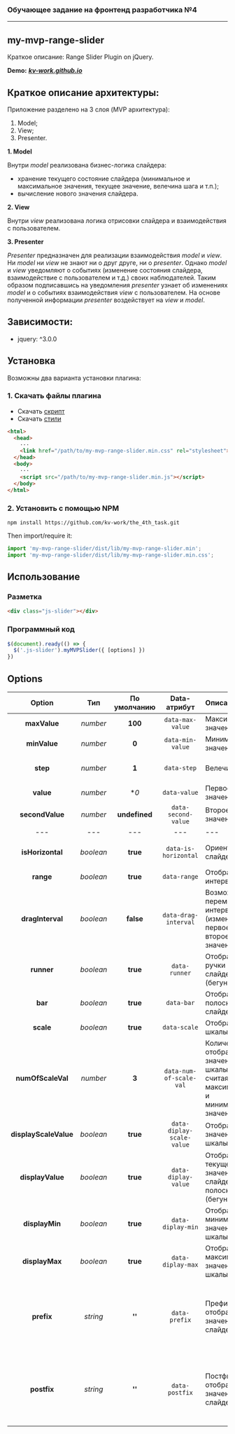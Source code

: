 ### Обучающее задание на фронтенд разработчика №4
***

## my-mvp-range-slider

Краткое описание:
Range Slider Plugin on jQuery.

**Demo:**
***[kv-work.github.io](https://kv-work.github.io/the_4th_task/)***

## Краткое описание архитектуры:

Приложение разделено на 3 слоя (MVP архитектура):
1. Model;
2. View;
3. Presenter.

**1. Model**

Внутри *model* реализована бизнес-логика слайдера:
- хранение текущего состояние слайдера (минимальное и максимальное значения, текущее значение, велечина шага и т.п.);
- вычисление нового значения слайдера. 

**2. View**

Внутри *view* реализована логика отрисовки слайдера и взаимодействия с пользователем.

**3. Presenter**

*Presenter* предназначен для реализации взаимодействия *model* и *view*.
Ни *model* ни *view* не знают ни о друг друге, ни о *presenter*. Однако *model* и *view* уведомляют о событиях (изменение состояния слайдера, взаимодействие с пользователем и т.д.) своих наблюдателей. Таким образом подписавшись на уведомления *presenter* узнает об изменениях *model* и о событиях взаимодействия *view* с пользователем. На основе полученной информации *presenter* воздействует на *view* и *model*.

## Зависимости:

- jquery: ^3.0.0

## Установка
Возможны два варианта установки плагина:

### 1. Скачать файлы плагина

- Скачать [скрипт](https://github.com/kv-work/the_4th_task/blob/master/dist/lib/my-mvp-range-slider.min.js)
- Скачать [стили](https://github.com/kv-work/the_4th_task/blob/master/dist/lib/my-mvp-range-slider.min.css)

```html
<html>
  <head>
    ···
    <link href="/path/to/my-mvp-range-slider.min.css" rel="stylesheet">
  </head>
  <body>
    ···
    <script src="/path/to/my-mvp-range-slider.min.js"></script>
  </body>
</html>
```

### 2. Установить с помощью NPM

```shell
npm install https://github.com/kv-work/the_4th_task.git
```

Then import/require it:

```javascript
import 'my-mvp-range-slider/dist/lib/my-mvp-range-slider.min';
import 'my-mvp-range-slider/dist/lib/my-mvp-range-slider.min.css';
```

## Использование

### Разметка

```html
<div class="js-slider"></div>
```

### Программный код

```javascript
$(document).ready(() => {
  $('.js-slider').myMVPSlider({ [options] })
})
```

## Options

| Option | Тип   | По умолчанию | Data-атрибут | Описание | Примечание |
| :----: | :---: | :----------: | :----------: | :------- | :--------- |
| **maxValue** | *number* | **100** | `data-max-value` | Максимальное значение | --- |
| **minValue** | *number* | **0** | `data-min-value` | Минимальное значение | --- |
| **step** | *number* | **1** | `data-step` | Велечина шага | Должен быть строго больше **0** |
| **value** | *number* | **0* | `data-value` | Первое значение | --- |
| **secondValue** | *number* | **undefined** | `data-second-value` | Второе значение | --- |
| --- | --- | --- | --- | --- | --- |
| **isHorizontal** | *boolean* | **true** | `data-is-horizontal` | Ориентация слайдера | Горизонтальное, если значение **true** |
| **range** | *boolean* | **true** | `data-range` | Отображение интервала | --- |
| **dragInterval** | *boolean* | **false** | `data-drag-interval` | Возможность перемещать интервал (изменяется и первое, и второе значения) | Работает, только при наличии второго значения (**secondValue** !== **undefined**) |
| **runner** | *boolean* | **true** | `data-runner` | Отображение ручки слайдера (бегунок) | --- |
| **bar** | *boolean* | **true** | `data-bar` | Отображение полоски слайдера | --- |
| **scale** | *boolean* | **true** | `data-scale` | Отображение шкалы | --- |
| **numOfScaleVal** | *number*  | **3** | `data-num-of-scale-val` | Количество отображаемых значений шкалы (не считая максимального и минимального значений) | может принимать значения в интервале от **0** до **10** |
| **displayScaleValue** | *boolean* | **true** | `data-diplay-scale-value` | Отображение значения шкалы | --- |
| **displayValue** | *boolean* | **true** | `data-diplay-value` |  Отображение текущего значения слайдера над полоской (бегунком) | --- |
| **displayMin** | *boolean* | **true** | `data-diplay-min` | Отображение минимального значения шкалы | --- |
| **displayMax** | *boolean* | **true** | `data-diplay-max` | Отображение максимального значения шкалы | --- |
| **prefix** | *string*  | **''** | `data-prefix` | Префикс для отображаемого значения слайдера | Работает, только при отображении значения над полоской слайдера (**displayValue** === **true**) |
| **postfix** | *string*  | **''** | `data-postfix` | Постфикс для отображаемого значения слайдера | Работает, только при отображении значения над полоской слайдера (**displayValue** === **true**) |
